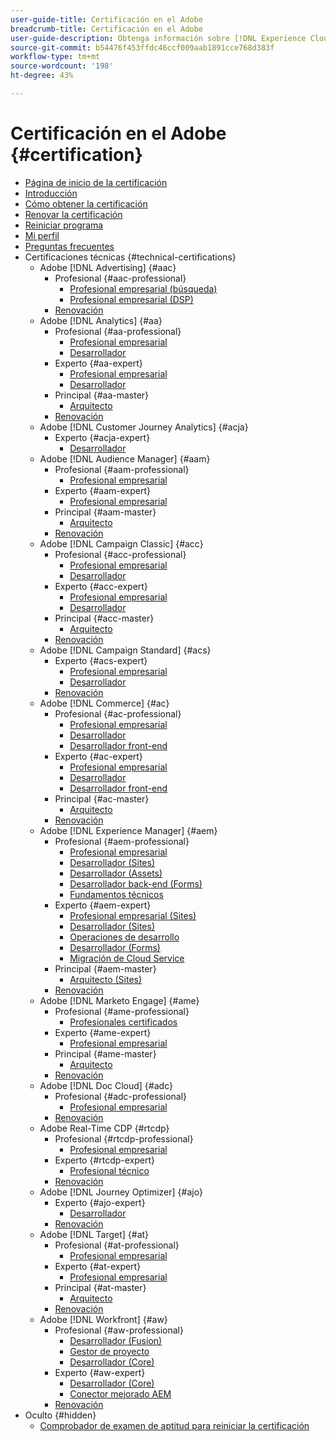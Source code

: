 ```yaml
---
user-guide-title: Certificación en el Adobe
breadcrumb-title: Certificación en el Adobe
user-guide-description: Obtenga información sobre [!DNL Experience Cloud] Certificación en el Adobe. Averigüe lo que puede hacer para usted obtener la certificación.
source-git-commit: b54476f453ffdc46ccf009aab1891cce768d383f
workflow-type: tm+mt
source-wordcount: '198'
ht-degree: 43%

---
```



# Certificación en el Adobe {#certification}

+ [Página de inicio de la certificación](overview.md)
+ [Introducción ](getting-started.md)
+ [Cómo obtener la certificación](how-to-get-certified.md)
+ [Renovar la certificación](renew.md)
+ [Reiniciar programa](restart-program.md)
+ [Mi perfil](my-profile.md)
+ [Preguntas frecuentes](faq.md)
+ Certificaciones técnicas {#technical-certifications}
   + Adobe [!DNL Advertising] {#aac}
      + Profesional {#aac-professional}
         + [Profesional empresarial (búsqueda)](/help/certifications/aac/aac-search-p-business.md)
         + [Profesional empresarial (DSP)](/help/certifications/aac/aac-dsp-p-business.md)
      + [Renovación](/help/certifications/aac/aac-renew.md)
   + Adobe [!DNL Analytics] {#aa}
      + Profesional {#aa-professional}
         + [Profesional empresarial](/help/certifications/aa/aa-p-business.md)
         + [Desarrollador](/help/certifications/aa/aa-p-developer.md)
      + Experto {#aa-expert}
         + [Profesional empresarial](/help/certifications/aa/aa-e-business.md)
         + [Desarrollador](/help/certifications/aa/aa-e-developer.md)
      + Principal {#aa-master}
         + [Arquitecto](/help/certifications/aa/aa-m-architect.md)
      + [Renovación](/help/certifications/aa/aa-renew.md)
   + Adobe [!DNL Customer Journey Analytics] {#acja}
      + Experto {#acja-expert}
         + [Desarrollador](/help/certifications/acja/acja-e-developer.md)
   + Adobe [!DNL Audience Manager] {#aam}
      + Profesional {#aam-professional}
         + [Profesional empresarial](/help/certifications/aam/aam-p-business.md)
      + Experto {#aam-expert}
         + [Profesional empresarial](/help/certifications/aam/aam-e-business.md)
      + Principal {#aam-master}
         + [Arquitecto](/help/certifications/aam/aam-m-architect.md)
      + [Renovación](/help/certifications/aam/aam-renew.md)
   + Adobe [!DNL Campaign Classic] {#acc}
      + Profesional {#acc-professional}
         + [Profesional empresarial](/help/certifications/acc/acc-p-business.md)
         + [Desarrollador](/help/certifications/acc/acc-p-developer.md)
      + Experto {#acc-expert}
         + [Profesional empresarial](/help/certifications/acc/acc-e-business.md)
         + [Desarrollador](/help/certifications/acc/acc-e-developer.md)
      + Principal {#acc-master}
         + [Arquitecto](/help/certifications/acc/acc-m-developer.md)
      + [Renovación](/help/certifications/acc/acc-renew.md)
   + Adobe [!DNL Campaign Standard] {#acs}
      + Experto {#acs-expert}
         + [Profesional empresarial](/help/certifications/acs/acs-e-business.md)
         + [Desarrollador](/help/certifications/acs/acs-e-developer.md)
      + [Renovación](/help/certifications/acs/acs-renew.md)
   + Adobe [!DNL Commerce] {#ac}
      + Profesional {#ac-professional}
         + [Profesional empresarial](/help/certifications/ac/ac-p-business.md)
         + [Desarrollador](/help/certifications/ac/ac-p-developer.md)
         + [Desarrollador front-end](/help/certifications/ac/ac-p-fedeveloper.md)
      + Experto {#ac-expert}
         + [Profesional empresarial](/help/certifications/ac/ac-e-business.md)
         + [Desarrollador](/help/certifications/ac/ac-e-developer.md)
         + [Desarrollador front-end](/help/certifications/ac/ac-e-fedeveloper.md)
      + Principal {#ac-master}
         + [Arquitecto](/help/certifications/ac/ac-m-architect.md)
      + [Renovación](/help/certifications/ac/ac-renew.md)
   + Adobe [!DNL Experience Manager] {#aem}
      + Profesional {#aem-professional}
         + [Profesional empresarial](/help/certifications/aem/aem-p-business.md)
         + [Desarrollador (Sites)](/help/certifications/aem/aem-sites-p-developer.md)
         + [Desarrollador (Assets)](/help/certifications/aem/aem-assets-p-developer.md)
         + [Desarrollador back-end (Forms)](/help/certifications/aem/aem-forms-p-bedeveloper.md)
         + [Fundamentos técnicos](/help/certifications/aem/aem-p-foundations.md)
      + Experto {#aem-expert}
         + [Profesional empresarial (Sites)](/help/certifications/aem/aem-sites-e-business.md)
         + [Desarrollador (Sites)](/help/certifications/aem/aem-sites-e-developer.md)
         + [Operaciones de desarrollo](/help/certifications/aem/aem-devops-e-engineer.md)
         + [Desarrollador (Forms)](/help/certifications/aem/aem-forms-e-developer.md)
         + [Migración de Cloud Service](/help/certifications/aem/aem-cs-e-migration.md)
      + Principal {#aem-master}
         + [Arquitecto (Sites)](/help/certifications/aem/aem-sites-m-archtiect.md)
      + [Renovación](/help/certifications/aem/aem-renew.md)
   + Adobe [!DNL Marketo Engage] {#ame}
      + Profesional {#ame-professional}
         + [Profesionales certificados](/help/certifications/ame/ame-p.md)
      + Experto {#ame-expert}
         + [Profesional empresarial](/help/certifications/ame/ame-e-business.md)
      + Principal {#ame-master}
         + [Arquitecto](/help/certifications/ame/ame-m-architect.md)
      + [Renovación](/help/certifications/ame/ame-renew.md)
   + Adobe [!DNL Doc Cloud] {#adc}
      + Profesional {#adc-professional}
         + [Profesional empresarial](/help/certifications/adc/adc-professional.md)
      + [Renovación](/help/certifications/adc/adc-renew.md)
   + Adobe Real-Time CDP {#rtcdp}
      + Profesional {#rtcdp-professional}
         + [Profesional empresarial](/help/certifications/rtcdp/rtcdp-p-business.md)
      + Experto {#rtcdp-expert}
         + [Profesional técnico](/help/certifications/rtcdp/rtcdp-e-technical.md)
      + [Renovación](/help/certifications/rtcdp/rtcdp-renew.md)
   + Adobe [!DNL Journey Optimizer] {#ajo}
      + Experto {#ajo-expert}
         + [Desarrollador](/help/certifications/ajo/ajo-e-developer.md)
      + [Renovación](/help/certifications/ajo/ajo-renew.md)
   + Adobe [!DNL Target] {#at}
      + Profesional {#at-professional}
         + [Profesional empresarial](/help/certifications/at/at-p-business.md)
      + Experto {#at-expert}
         + [Profesional empresarial](/help/certifications/at/at-e-business.md)
      + Principal {#at-master}
         + [Arquitecto](/help/certifications/at/at-m-architect.md)
      + [Renovación](/help/certifications/at/at-renew.md)
   + Adobe [!DNL Workfront] {#aw}
      + Profesional {#aw-professional}
         + [Desarrollador (Fusion)](/help/certifications/aw/aw-fusion-p-developer.md)
         + [Gestor de proyecto](/help/certifications/aw/aw-p-project-manager.md)
         + [Desarrollador (Core)](/help/certifications/aw/aw-core-p-developer.md)
      + Experto {#aw-expert}
         + [Desarrollador (Core)](/help/certifications/aw/aw-core-e-developer.md)
         + [Conector mejorado AEM](/help/certifications/aw/aw-aem-e-connector.md)
      + [Renovación](/help/certifications/aw/aw-renew.md)
+ Oculto {#hidden}
   + [Comprobador de examen de aptitud para reiniciar la certificación](exam-eligibility-check.md)
